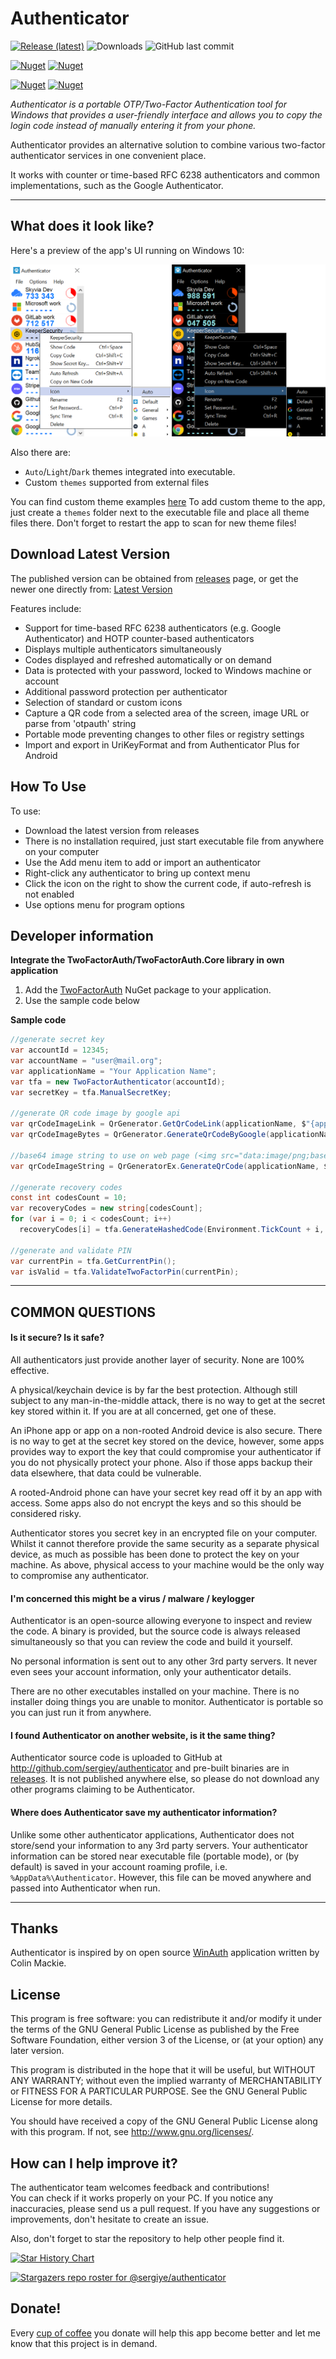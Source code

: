 # Authenticator

[![Release (latest)](https://img.shields.io/github/v/release/sergiye/authenticator)](https://github.com/sergiye/authenticator/releases/latest)
![Downloads](https://img.shields.io/github/downloads/sergiye/authenticator/total?color=ff4f42)
![GitHub last commit](https://img.shields.io/github/last-commit/sergiye/authenticator?color=00AD00)

[![Nuget](https://img.shields.io/nuget/v/TwoFactorAuth)](https://www.nuget.org/packages/TwoFactorAuth/)
[![Nuget](https://img.shields.io/nuget/dt/TwoFactorAuth?label=nuget-downloads)](https://www.nuget.org/packages/TwoFactorAuth/)

[![Nuget](https://img.shields.io/nuget/v/TwoFactorAuth.Core)](https://www.nuget.org/packages/TwoFactorAuth.Core/)
[![Nuget](https://img.shields.io/nuget/dt/TwoFactorAuth.Core?label=nuget-downloads)](https://www.nuget.org/packages/TwoFactorAuth.Core/)

*Authenticator is a portable OTP/Two-Factor Authentication tool for Windows that provides a user-friendly interface and allows you to copy the login code instead of manually entering it from your phone.*

Authenticator provides an alternative solution to combine various two-factor authenticator services in one convenient place.

It works with counter or time-based RFC 6238 authenticators and common implementations, such as the Google Authenticator.

----
## What does it look like?

Here's a preview of the app's UI running on Windows 10:

[<img src="https://github.com/sergiye/authenticator/raw/master/preview.png" alt="preview"/>](https://github.com/sergiye/authenticator/raw/master/preview.png)

Also there are:
 - `Auto`/`Light`/`Dark` themes integrated into executable.
 - Custom `themes` supported from external files

You can find custom theme examples [here](https://github.com/sergiye/authenticator/tree/master/themes)
To add custom theme to the app, just create a `themes` folder next to the executable file and place all theme files there.
Don't forget to restart the app to scan for new theme files!

## Download Latest Version

The published version can be obtained from [releases](https://github.com/sergiye/authenticator/releases) page, or get the newer one directly from:
[Latest Version](https://github.com/sergiye/authenticator/releases/latest)

Features include:

  * Support for time-based RFC 6238 authenticators (e.g. Google Authenticator) and HOTP counter-based authenticators
  * Displays multiple authenticators simultaneously
  * Codes displayed and refreshed automatically or on demand
  * Data is protected with your password, locked to Windows machine or account
  * Additional password protection per authenticator
  * Selection of standard or custom icons
  * Capture a QR code from a selected area of the screen, image URL or parse from 'otpauth' string
  * Portable mode preventing changes to other files or registry settings
  * Import and export in UriKeyFormat and from Authenticator Plus for Android 


## How To Use

To use:
  * Download the latest version from releases
  * There is no installation required, just start executable file from anywhere on your computer
  * Use the Add menu item to add or import an authenticator
  * Right-click any authenticator to bring up context menu
  * Click the icon on the right to show the current code, if auto-refresh is not enabled
  * Use options menu for program options

## Developer information
**Integrate the TwoFactorAuth/TwoFactorAuth.Core library in own application**
1. Add the [TwoFactorAuth](https://www.nuget.org/packages/TwoFactorAuth/) NuGet package to your application.
2. Use the sample code below

**Sample code**
```c#
//generate secret key
var accountId = 12345;
var accountName = "user@mail.org";
var applicationName = "Your Application Name";
var tfa = new TwoFactorAuthenticator(accountId);
var secretKey = tfa.ManualSecretKey;

//generate QR code image by google api
var qrCodeImageLink = QrGenerator.GetQrCodeLink(applicationName, $"{applicationName} - {accountName}", secretKey);
var qrCodeImageBytes = QrGenerator.GenerateQrCodeByGoogle(applicationName, $"{applicationName} - {accountName}", secretKey);

//base64 image string to use on web page (<img src="data:image/png;base64, ...) - no internet required
var qrCodeImageString = QrGeneratorEx.GenerateQrCode(applicationName, $"{applicationName} - {accountName}", secretKey);

//generate recovery codes
const int codesCount = 10;
var recoveryCodes = new string[codesCount];
for (var i = 0; i < codesCount; i++)
  recoveryCodes[i] = tfa.GenerateHashedCode(Environment.TickCount + i, 10);

//generate and validate PIN
var currentPin = tfa.GetCurrentPin();
var isValid = tfa.ValidateTwoFactorPin(currentPin);
```

----

## COMMON QUESTIONS

#### Is it secure? Is it safe?

All authenticators just provide another layer of security. None are 100% effective.

A physical/keychain device is by far the best protection. Although still subject to any man-in-the-middle attack, there is no way to get at the secret key stored within it. If you are at all concerned, get one of these.

An iPhone app or app on a non-rooted Android device is also secure. There is no way to get at the secret key stored on the device, however, some apps provides way to export the key that could compromise your authenticator if you do not physically protect your phone. Also if those apps backup their data elsewhere, that data could be vulnerable.

A rooted-Android phone can have your secret key read off it by an app with access. Some apps also do not encrypt the keys and so this should be considered risky.

Authenticator stores you secret key in an encrypted file on your computer. Whilst it cannot therefore provide the same security as a separate physical device, as much as possible has been done to protect the key on your machine. As above, physical access to your machine would be the only way to compromise any authenticator.

#### I'm concerned this might be a virus / malware / keylogger

Authenticator is an open-source allowing everyone to inspect and review the code. A binary is provided, but the source code is always released simultaneously so that you can review the code and build it yourself.

No personal information is sent out to any other 3rd party servers. It never even sees your account information, only your authenticator details.

There are no other executables installed on your machine. There is no installer doing things you are unable to monitor. Authenticator is portable so you can just run it from anywhere.

#### I found Authenticator on another website, is it the same thing?

Authenticator source code is uploaded to GitHub at http://github.com/sergiey/authenticator and pre-built binaries are in [releases](https://github.com/sergiye/authenticator/releases). It is not published anywhere else, so please do not download any other programs claiming to be Authenticator.

#### Where does Authenticator save my authenticator information?

Unlike some other authenticator applications, Authenticator does not store/send your information to any 3rd party servers. Your authenticator information can be stored near executable file (portable mode), or (by default) is saved in your account roaming profile, i.e. `%AppData%\Authenticator`. However, this file can be moved anywhere and passed into Authenticator when run.

----

## Thanks
Authenticator is inspired by on open source [WinAuth](https://github.com/winauth/winauth) application written by Colin Mackie.

## License
This program is free software: you can redistribute it and/or modify it under the terms of the GNU General Public License as published by the Free Software Foundation, either version 3 of the License, or (at your option) any later version.

This program is distributed in the hope that it will be useful, but WITHOUT ANY WARRANTY; without even the implied warranty of MERCHANTABILITY or FITNESS FOR A PARTICULAR PURPOSE.  See the GNU General Public License for more details.

You should have received a copy of the GNU General Public License  along with this program.  If not, see http://www.gnu.org/licenses/.

## How can I help improve it?
The authenticator team welcomes feedback and contributions!<br/>
You can check if it works properly on your PC. If you notice any inaccuracies, please send us a pull request. If you have any suggestions or improvements, don't hesitate to create an issue.

Also, don't forget to star the repository to help other people find it.

[![Star History Chart](https://api.star-history.com/svg?repos=sergiye/authenticator&type=Date)](https://star-history.com/#sergiye/authenticator&Date)

[//]: # ([![Stargazers over time]&#40;https://starchart.cc/sergiye/authenticator.svg?variant=adaptive&#41;]&#40;https://starchart.cc/sergiye/authenticator&#41;)

[![Stargazers repo roster for @sergiye/authenticator](https://reporoster.com/stars/sergiye/authenticator)](https://github.com/sergiye/authenticator/stargazers)

## Donate!
Every [cup of coffee](https://patreon.com/SergiyE) you donate will help this app become better and let me know that this project is in demand.